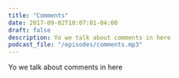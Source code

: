 ```yaml
---
title: "Comments"
date: 2017-09-02T10:07:01-04:00
draft: false
description: Yo we talk about comments in here
podcast_file: "/episodes/comments.mp3"
---
```


Yo we talk about comments in here
